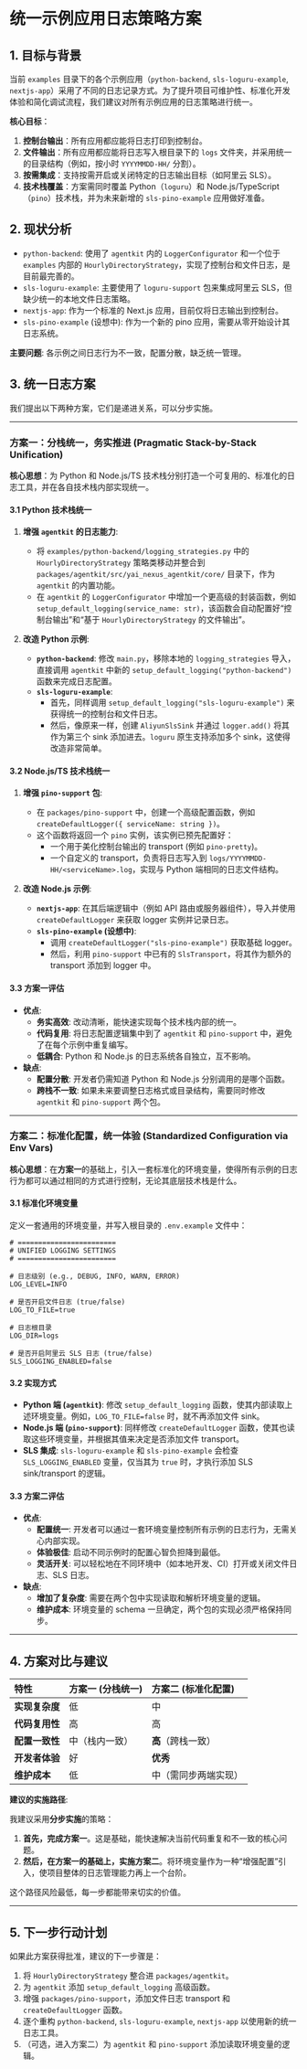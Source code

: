 # 统一示例应用日志策略方案

## 1. 目标与背景

当前 `examples` 目录下的各个示例应用（`python-backend`, `sls-loguru-example`, `nextjs-app`）采用了不同的日志记录方式。为了提升项目可维护性、标准化开发体验和简化调试流程，我们建议对所有示例应用的日志策略进行统一。

**核心目标**：
1.  **控制台输出**：所有应用都应能将日志打印到控制台。
2.  **文件输出**：所有应用都应能将日志写入根目录下的 `logs` 文件夹，并采用统一的目录结构（例如，按小时 `YYYYMMDD-HH/` 分割）。
3.  **按需集成**：支持按需开启或关闭特定的日志输出目标（如阿里云 SLS）。
4.  **技术栈覆盖**：方案需同时覆盖 Python（`loguru`）和 Node.js/TypeScript（`pino`）技术栈，并为未来新增的 `sls-pino-example` 应用做好准备。

## 2. 现状分析

-   `python-backend`: 使用了 `agentkit` 内的 `LoggerConfigurator` 和一个位于 `examples` 内部的 `HourlyDirectoryStrategy`，实现了控制台和文件日志，是目前最完善的。
-   `sls-loguru-example`: 主要使用了 `loguru-support` 包来集成阿里云 SLS，但缺少统一的本地文件日志策略。
-   `nextjs-app`: 作为一个标准的 Next.js 应用，目前仅将日志输出到控制台。
-   `sls-pino-example` (设想中): 作为一个新的 pino 应用，需要从零开始设计其日志系统。

**主要问题**: 各示例之间日志行为不一致，配置分散，缺乏统一管理。

## 3. 统一日志方案

我们提出以下两种方案，它们是递进关系，可以分步实施。

---

### 方案一：分栈统一，务实推进 (Pragmatic Stack-by-Stack Unification)

**核心思想**：为 Python 和 Node.js/TS 技术栈分别打造一个可复用的、标准化的日志工具，并在各自技术栈内部实现统一。

#### 3.1 Python 技术栈统一

1.  **增强 `agentkit` 的日志能力**:
    -   将 `examples/python-backend/logging_strategies.py` 中的 `HourlyDirectoryStrategy` 策略类移动并整合到 `packages/agentkit/src/yai_nexus_agentkit/core/` 目录下，作为 `agentkit` 的内置功能。
    -   在 `agentkit` 的 `LoggerConfigurator` 中增加一个更高级的封装函数，例如 `setup_default_logging(service_name: str)`，该函数会自动配置好“控制台输出”和“基于 `HourlyDirectoryStrategy` 的文件输出”。

2.  **改造 Python 示例**:
    -   **`python-backend`**: 修改 `main.py`，移除本地的 `logging_strategies` 导入，直接调用 `agentkit` 中新的 `setup_default_logging("python-backend")` 函数来完成日志配置。
    -   **`sls-loguru-example`**:
        -   首先，同样调用 `setup_default_logging("sls-loguru-example")` 来获得统一的控制台和文件日志。
        -   然后，像原来一样，创建 `AliyunSlsSink` 并通过 `logger.add()` 将其作为第三个 sink 添加进去。`loguru` 原生支持添加多个 sink，这使得改造非常简单。

#### 3.2 Node.js/TS 技术栈统一

1.  **增强 `pino-support` 包**:
    -   在 `packages/pino-support` 中，创建一个高级配置函数，例如 `createDefaultLogger({ serviceName: string })`。
    -   这个函数将返回一个 `pino` 实例，该实例已预先配置好：
        -   一个用于美化控制台输出的 transport (例如 `pino-pretty`)。
        -   一个自定义的 transport，负责将日志写入到 `logs/YYYYMMDD-HH/<serviceName>.log`，实现与 Python 端相同的日志文件结构。

2.  **改造 Node.js 示例**:
    -   **`nextjs-app`**: 在其后端逻辑中（例如 API 路由或服务器组件），导入并使用 `createDefaultLogger` 来获取 logger 实例并记录日志。
    -   **`sls-pino-example` (设想中)**:
        -   调用 `createDefaultLogger("sls-pino-example")` 获取基础 logger。
        -   然后，利用 `pino-support` 中已有的 `SlsTransport`，将其作为额外的 transport 添加到 logger 中。

#### 3.3 方案一评估

-   **优点**:
    -   **务实高效**: 改动清晰，能快速实现每个技术栈内部的统一。
    -   **代码复用**: 将日志配置逻辑集中到了 `agentkit` 和 `pino-support` 中，避免了在每个示例中重复编写。
    -   **低耦合**: Python 和 Node.js 的日志系统各自独立，互不影响。
-   **缺点**:
    -   **配置分散**: 开发者仍需知道 Python 和 Node.js 分别调用的是哪个函数。
    -   **跨栈不一致**: 如果未来要调整日志格式或目录结构，需要同时修改 `agentkit` 和 `pino-support` 两个包。

---

### 方案二：标准化配置，统一体验 (Standardized Configuration via Env Vars)

**核心思想**：在**方案一**的基础上，引入一套标准化的环境变量，使得所有示例的日志行为都可以通过相同的方式进行控制，无论其底层技术栈是什么。

#### 3.1 标准化环境变量

定义一套通用的环境变量，并写入根目录的 `.env.example` 文件中：

```dotenv
# ========================
# UNIFIED LOGGING SETTINGS
# ========================

# 日志级别 (e.g., DEBUG, INFO, WARN, ERROR)
LOG_LEVEL=INFO

# 是否开启文件日志 (true/false)
LOG_TO_FILE=true

# 日志根目录
LOG_DIR=logs

# 是否开启阿里云 SLS 日志 (true/false)
SLS_LOGGING_ENABLED=false
```

#### 3.2 实现方式

-   **Python 端 (`agentkit`)**: 修改 `setup_default_logging` 函数，使其内部读取上述环境变量。例如，`LOG_TO_FILE=false` 时，就不再添加文件 sink。
-   **Node.js 端 (`pino-support`)**: 同样修改 `createDefaultLogger` 函数，使其也读取这些环境变量，并根据其值来决定是否添加文件 transport。
-   **SLS 集成**: `sls-loguru-example` 和 `sls-pino-example` 会检查 `SLS_LOGGING_ENABLED` 变量，仅当其为 `true` 时，才执行添加 SLS sink/transport 的逻辑。

#### 3.3 方案二评估

-   **优点**:
    -   **配置统一**: 开发者可以通过一套环境变量控制所有示例的日志行为，无需关心内部实现。
    -   **体验极佳**: 启动不同示例时的配置心智负担降到最低。
    -   **灵活开关**: 可以轻松地在不同环境中（如本地开发、CI）打开或关闭文件日志、SLS 日志。
-   **缺点**:
    -   **增加了复杂度**: 需要在两个包中实现读取和解析环境变量的逻辑。
    -   **维护成本**: 环境变量的 schema 一旦确定，两个包的实现必须严格保持同步。

---

## 4. 方案对比与建议

| 特性 | 方案一 (分栈统一) | 方案二 (标准化配置) |
| :--- | :--- | :--- |
| **实现复杂度** | 低 | 中 |
| **代码复用性** | 高 | 高 |
| **配置一致性** | 中（栈内一致） | **高**（跨栈一致） |
| **开发者体验** | 好 | **优秀** |
| **维护成本** | 低 | 中（需同步两端实现） |

**建议的实施路径**:

我建议采用**分步实施**的策略：
1.  **首先，完成方案一**。这是基础，能快速解决当前代码重复和不一致的核心问题。
2.  **然后，在方案一的基础上，实施方案二**。将环境变量作为一种“增强配置”引入，使项目整体的日志管理能力再上一个台阶。

这个路径风险最低，每一步都能带来切实的价值。

---

## 5. 下一步行动计划

如果此方案获得批准，建议的下一步骤是：
1.  将 `HourlyDirectoryStrategy` 整合进 `packages/agentkit`。
2.  为 `agentkit` 添加 `setup_default_logging` 高级函数。
3.  增强 `packages/pino-support`，添加文件日志 transport 和 `createDefaultLogger` 函数。
4.  逐个重构 `python-backend`, `sls-loguru-example`, `nextjs-app` 以使用新的统一日志工具。
5.  （可选，进入方案二）为 `agentkit` 和 `pino-support` 添加读取环境变量的逻辑。 
